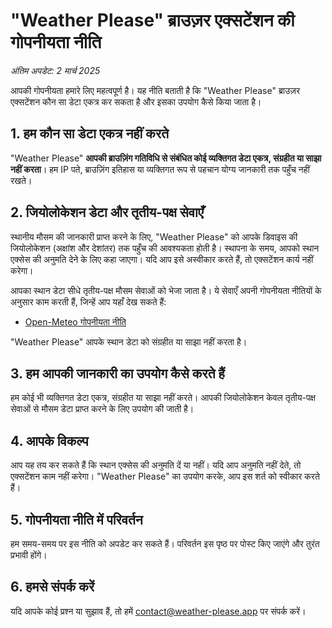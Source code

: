 # "Weather Please" ब्राउज़र एक्सटेंशन की गोपनीयता नीति

_अंतिम अपडेट: 2 मार्च 2025_

आपकी गोपनीयता हमारे लिए महत्वपूर्ण है। यह नीति बताती है कि "Weather Please"
ब्राउज़र एक्सटेंशन कौन सा डेटा एकत्र कर सकता है और इसका उपयोग कैसे किया जाता है।

## 1. हम कौन सा डेटा एकत्र नहीं करते

"Weather Please" **आपकी ब्राउज़िंग गतिविधि से संबंधित कोई व्यक्तिगत डेटा एकत्र,
संग्रहीत या साझा नहीं करता**। हम IP पते, ब्राउज़िंग इतिहास या व्यक्तिगत रूप से
पहचान योग्य जानकारी तक पहुँच नहीं रखते।

## 2. जियोलोकेशन डेटा और तृतीय-पक्ष सेवाएँ

स्थानीय मौसम की जानकारी प्राप्त करने के लिए, "Weather Please" को आपके डिवाइस की
जियोलोकेशन (अक्षांश और देशांतर) तक पहुँच की आवश्यकता होती है। स्थापना के समय,
आपको स्थान एक्सेस की अनुमति देने के लिए कहा जाएगा। यदि आप इसे अस्वीकार करते हैं,
तो एक्सटेंशन कार्य नहीं करेगा।

आपका स्थान डेटा सीधे तृतीय-पक्ष मौसम सेवाओं को भेजा जाता है। ये सेवाएँ अपनी
गोपनीयता नीतियों के अनुसार काम करती हैं, जिन्हें आप यहाँ देख सकते हैं:

- [Open-Meteo गोपनीयता नीति](https://open-meteo.com/en/terms)

"Weather Please" आपके स्थान डेटा को संग्रहीत या साझा नहीं करता है।

## 3. हम आपकी जानकारी का उपयोग कैसे करते हैं

हम कोई भी व्यक्तिगत डेटा एकत्र, संग्रहीत या साझा नहीं करते। आपकी जियोलोकेशन केवल
तृतीय-पक्ष सेवाओं से मौसम डेटा प्राप्त करने के लिए उपयोग की जाती है।

## 4. आपके विकल्प

आप यह तय कर सकते हैं कि स्थान एक्सेस की अनुमति दें या नहीं। यदि आप अनुमति नहीं
देते, तो एक्सटेंशन काम नहीं करेगा। "Weather Please" का उपयोग करके, आप इस शर्त को
स्वीकार करते हैं।

## 5. गोपनीयता नीति में परिवर्तन

हम समय-समय पर इस नीति को अपडेट कर सकते हैं। परिवर्तन इस पृष्ठ पर पोस्ट किए
जाएंगे और तुरंत प्रभावी होंगे।

## 6. हमसे संपर्क करें

यदि आपके कोई प्रश्न या सुझाव हैं, तो हमें
[contact@weather-please.app](mailto:contact@weather-please.app) पर संपर्क करें।
